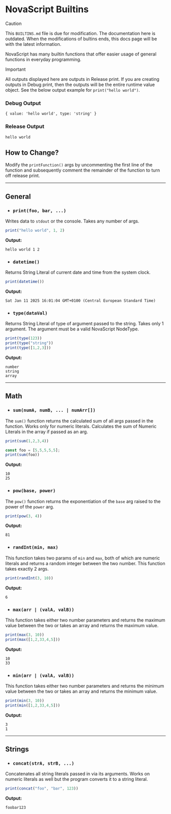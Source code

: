 # NovaScript Builtins

> [!CAUTION]
> This `BUILTINS.md` file is due for modification. The documentation here is outdated.
> When the modifications of bultins ends, this docs page will be with the latest information.

NovaScript has many builtin functions that offer easier usage of general functions in everyday programming.

> [!IMPORTANT]
> All outputs displayed here are outputs in Release print. If you are creating outputs in Debug print, then the outputs will
> be the entire runtime value object. See the below output example for `print("hello world")`.
> 
> ### Debug Output
> ```text
> { value: 'hello world', type: 'string' }
> ```
> ### Release Output
> ```text
> hello world
> ``` 
> ## How to Change?
> Modify the `printFunction()` args by uncommenting the first line of the function and subsequently
> comment the remainder of the function to turn off release print.

---

## General

- ### `print(foo, bar, ...)`

Writes data to `stdout` or the console. Takes any number of args.

```javascript
print("hello world", 1, 2)
```

**Output:**

```text
hello world 1 2
```

- ### `datetime()`

Returns String Literal of current date and time from the system clock.

```javascript
print(datetime())
```

**Output:**

```text
Sat Jan 11 2025 16:01:04 GMT+0100 (Central European Standard Time)
```

- ### `type(dataVal)`

Returns String Literal of type of argument passed to the string. Takes only 1 argument.
The argument must be a valid NovaScript NodeType.

```javascript
print(type(123))
print(type("string"))
print(type([1,2,3]))
```

**Output:**

```text
number
string
array
```

---

## Math

- ### `sum(numA, numB, ... | numArr[])`

The `sum()` function returns the calculated sum of all args passed in the function.
Works only for numeric literals. Calculates the sum of Numeric Literals in the array if passed
as an arg.

```javascript
print(sum(1,2,3,4))

const foo = [5,5,5,5,5];
print(sum(foo))
```
**Output:**
```text
10
25
```

- ### `pow(base, power)`

The `pow()` function returns the exponentiation of the `base` arg raised to the power of the `power` arg.

```javascript
print(pow(3, 4))
```
**Output:**
```text
81
```

- ### `randInt(min, max)`

This function takes two params of `min` and `max`, both of which are numeric literals and returns a random integer between the two number.
This function takes exactly 2 args.

```javascript
print(randInt(3, 10))
```
**Output:**
```text
6
```

- ### `max(arr | (valA, valB))`

This function takes either two number parameters and returns the maximum value between the two or takes an array and returns the maximum value.

```javascript
print(max(3, 10))
print(max([1,2,33,4,5]))
```
**Output:**
```text
10
33
```

- ### `min(arr | (valA, valB))`

This function takes either two number parameters and returns the minimum value between the two or takes an array and returns the minimum value.

```javascript
print(min(3, 10))
print(min([1,2,33,4,5]))
```
**Output:**
```text
3
1
```

---

## Strings

- ### `concat(strA, strB, ...)`

Concatenates all string literals passed in via its arguments. Works on numeric literals as well but the program converts it to a string literal.

```javascript
print(concat("foo", "bar", 123))
```
**Output:**
```text
foobar123
```

